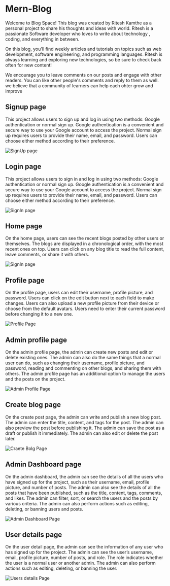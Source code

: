 # Mern-Blog

Welcome to Blog Space! This blog was created by Ritesh Kamthe as a personal project to share his thoughts and ideas with world. Ritesh is a passionate Software developer who loves to write about technology , coding, and everything in between.

On this blog, you'll find weekly articles and tutorials on topics such as web development, software engineering, and programming languages. Ritesh is always learning and exploring new technologies, so be sure to check back often for new content!

We encourage you to leave comments on our posts and engage with other readers. You can like other people's comments and reply to them as well. we believe that a community of learners can help each ohter grow and improve


## Signup page

This project allows users to sign up and log in using two methods: Google authentication or normal sign up. Google authentication is a convenient and secure way to use your Google account to access the project. Normal sign up requires users to provide their name, email, and password. Users can choose either method according to their preference.

![SignUp page](https://github.com/riteshjk/Mern-Blog/assets/96072567/04d21e03-f081-48f1-9ab8-32dc610c24d0)

## Login page

This project allows users to sign in and log in using two methods: Google authentication or normal sign up. Google authentication is a convenient and secure way to use your Google account to access the project. Normal sign up requires users to provide their name, email, and password. Users can choose either method according to their preference.

![SignIn page](https://github.com/riteshjk/Mern-Blog/assets/96072567/419b5a44-312b-413e-9c13-2b9fed60863e)

## Home page

On the home page, users can see the recent blogs posted by other users or themselves. The blogs are displayed in a chronological order, with the most recent ones on top. Users can click on any blog title to read the full content, leave comments, or share it with others.

![SignIn page](https://github.com/riteshjk/Mern-Blog/assets/96072567/07aa8be7-9b5e-496b-a70b-6b06d1851af0)

## Profile page

On the profile page, users can edit their username, profile picture, and password. Users can click on the edit button next to each field to make changes. Users can also upload a new profile picture from their device or choose from the default avatars. Users need to enter their current password before changing it to a new one.

![Profile Page](https://github.com/riteshjk/Mern-Blog/assets/96072567/2d234714-9976-4dfe-9c30-b745461edd38)

## Admin profile page

On the admin profile page, the admin can create new posts and edit or delete existing ones. The admin can also do the same things that a normal user can do, such as changing their username, profile picture, and password, reading and commenting on other blogs, and sharing them with others. The admin profile page has an additional option to manage the users and the posts on the project.

![Admin Profile Page](https://github.com/riteshjk/Mern-Blog/assets/96072567/3208180e-2302-4d16-8cc4-985b80489013)

## Create blog page

On the create post page, the admin can write and publish a new blog post. The admin can enter the title, content, and tags for the post. The admin can also preview the post before publishing it. The admin can save the post as a draft or publish it immediately. The admin can also edit or delete the post later.

![Craete Bolg Page](https://github.com/riteshjk/Mern-Blog/assets/96072567/813ef643-89d8-4b27-ae89-3848593ea878)

## Admin Dashboard page

On the admin dashboard, the admin can see the details of all the users who have signed up for the project, such as their username, email, profile picture, and number of posts. The admin can also see the details of all the posts that have been published, such as the title, content, tags, comments, and likes. The admin can filter, sort, or search the users and the posts by various criteria. The admin can also perform actions such as editing, deleting, or banning users and posts.

![Admin Dashboard Page](https://github.com/riteshjk/Mern-Blog/assets/96072567/2f908f4b-05a7-42c6-9d89-4c32a4e7f4fb)

## User details page

On the user detail page, the admin can see the information of any user who has signed up for the project. The admin can see the user’s username, email, profile picture, number of posts, and role. The role indicates whether the user is a normal user or another admin. The admin can also perform actions such as editing, deleting, or banning the user.

![Users details Page](https://github.com/riteshjk/Mern-Blog/assets/96072567/da3bfb07-5416-40c1-a1f0-dff9c36db083)







